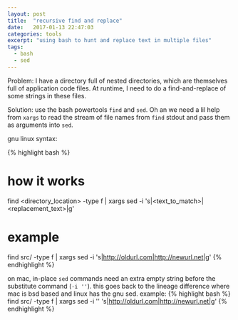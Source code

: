 ```yaml
---
layout: post
title:  "recursive find and replace"
date:   2017-01-13 22:47:03
categories: tools
excerpt: "using bash to hunt and replace text in multiple files"
tags:
  - bash
  - sed
---
```


Problem: I have a directory full of nested directories, which are themselves full of application code files.  At runtime, I need to do a find-and-replace of some strings in these files.

Solution: use the bash powertools `find` and `sed`.  Oh an we need a lil help from `xargs` to read the stream of file names from `find` stdout and pass them as arguments into `sed`.

gnu linux syntax:

{% highlight bash %}
# how it works
find <directory_location> -type f | xargs sed -i 's|<text_to_match>|<replacement_text>|g'

# example
find src/ -type f | xargs sed -i 's|http://oldurl.com|http://newurl.net|g'
{% endhighlight %}

on mac, in-place `sed` commands need an extra empty string before the substitute command (`-i ''`).  this goes back to the lineage difference where mac is bsd based and linux has the gnu sed.  example:
{% highlight bash %}
find src/ -type f | xargs sed -i '' 's|http://oldurl.com|http://newurl.net|g'
{% endhighlight %}
